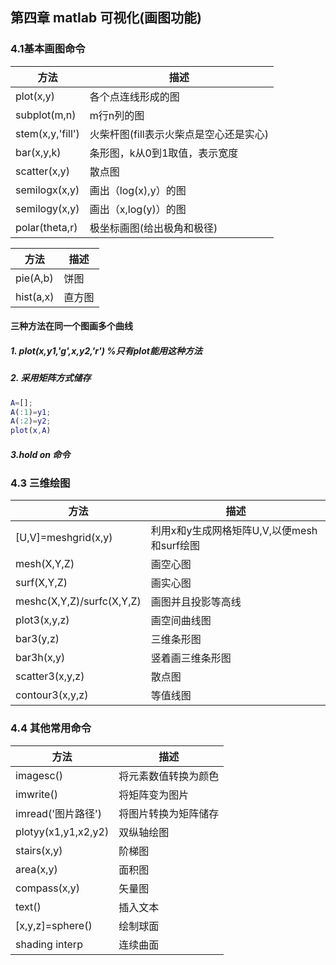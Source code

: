## 第四章 matlab 可视化(画图功能)

### 4.1基本画图命令

| 方法             | 描述                                   |
| ---------------- | -------------------------------------- |
| plot(x,y)        | 各个点连线形成的图                     |
| subplot(m,n)     | m行n列的图                             |
| stem(x,y,'fill') | 火柴杆图(fill表示火柴点是空心还是实心) |
| bar(x,y,k)       | 条形图，k从0到1取值，表示宽度          |
| scatter(x,y)     | 散点图                                 |
| semilogx(x,y)    | 画出（log(x),y）的图                   |
| semilogy(x,y)    | 画出（x,log(y)）的图                   |
| polar(theta,r)   | 极坐标画图(给出极角和极径)             |

| 方法      | 描述   |
| --------- | ------ |
| pie(A,b)  | 饼图   |
| hist(a,x) | 直方图 |

#### 三种方法在同一个图画多个曲线

##### 1. plot(x,y1,'g',x,y2,'r') %只有plot能用这种方法

##### 2. 采用矩阵方式储存

```matlab
A=[];
A(:1)=y1;
A(:2)=y2;
plot(x,A)
```

##### 3.hold on 命令

### 4.3 三维绘图

| 方法                      | 描述                                       |
| ------------------------- | ------------------------------------------ |
| [U,V]=meshgrid(x,y)       | 利用x和y生成网格矩阵U,V,以便mesh和surf绘图 |
| mesh(X,Y,Z)               | 画空心图                                   |
| surf(X,Y,Z)               | 画实心图                                   |
| meshc(X,Y,Z)/surfc(X,Y,Z) | 画图并且投影等高线                         |
| plot3(x,y,z)              | 画空间曲线图                               |
| bar3(y,z)                 | 三维条形图                                 |
| bar3h(x,y)                | 竖着画三维条形图                           |
| scatter3(x,y,z)           | 散点图                                     |
| contour3(x,y,z)           | 等值线图                                   |

### 4.4 其他常用命令

| 方法                | 描述                 |
| ------------------- | -------------------- |
| imagesc()           | 将元素数值转换为颜色 |
| imwrite()           | 将矩阵变为图片       |
| imread('图片路径')  | 将图片转换为矩阵储存 |
| plotyy(x1,y1,x2,y2) | 双纵轴绘图           |
| stairs(x,y)         | 阶梯图               |
| area(x,y)           | 面积图               |
| compass(x,y)        | 矢量图               |
| text()              | 插入文本             |
| [x,y,z]=sphere()    | 绘制球面             |
| shading interp      | 连续曲面             |



